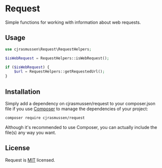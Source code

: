 # Request

Simple functions for working with information about web requests.


## Usage

```php
use cjrasmussen\Request\RequestHelpers;

$isWebRequest = RequestHelpers::isWebRequest();

if ($isWebRequest) {
    $url = RequestHelpers::getRequestedUrl();
}
```

## Installation

Simply add a dependency on cjrasmussen/request to your composer.json file if you use [Composer](https://getcomposer.org/) to manage the dependencies of your project:

```sh
composer require cjrasmussen/request
```

Although it's recommended to use Composer, you can actually include the file(s) any way you want.


## License

Request is [MIT](http://opensource.org/licenses/MIT) licensed.